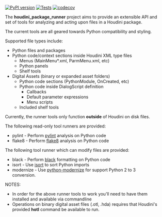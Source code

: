 [![PyPI version](https://img.shields.io/pypi/v/houdini_package_runner)](https://pypi.org/pypi/houdini_package_runner)
[![Tests](https://github.com/captainhammy/houdini_package_runner/actions/workflows/tests.yml/badge.svg)](https://github.com/captainhammy/houdini_package_runner/actions/workflows/tests.yml)
[![codecov](https://codecov.io/gh/captainhammy/houdini_package_runner/branch/main/graph/badge.svg?token=H9YJQIAKZX)](https://codecov.io/gh/captainhammy/houdini_package_runner)

The **houdini_package_runner** project aims to provide an extensible API and set of tools for analyzing and acting upon
files in a Houdini package.

The current tools are all geared towards Python compatibility and styling.

Supported file types include:
- Python files and packages
- Python code/context sections inside Houdini XML type files
  - Menus (MainMenu*.xml, ParmMenu.xml, etc)
  - Python panels
  - Shelf tools
- Digital Assets (binary or expanded asset folders)
  - Python code sections (PythonModule, OnCreated, etc)
  - Python code inside DialogScript definition
    - Callbacks
    - Default parameter expressions
    - Menu scripts
  - Included shelf tools

Currently, the runner tools only function **outside** of Houdini on disk files.

The following read-only tool runners are provided:
- pylint - Perform [pylint](https://pypi.org/project/pylint/) analysis on Python code
- flake8 - Perform [flake8](https://pypi.org/project/flake8/) analysis on Python code

The following tool runner which can modify files are provided:
- black - Perform [black](https://pypi.org/project/black/) formatting on Python code
- isort - Use [isort](https://pypi.org/project/isort) to sort Python imports
- modernize - Use [python-modernize](https://pypi.org/project/modernize) for support Python 2 to 3 conversion.

NOTES:
- In order for the above runner tools to work you'll need to have them installed and available via commandline
- Operations on binary digital asset files (.otl, .hda) requires that Houdini's provided **hotl** command be available to run.
